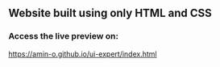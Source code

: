 ## Website built using only HTML and CSS

### Access the live preview on:
https://amin-o.github.io/ui-expert/index.html
